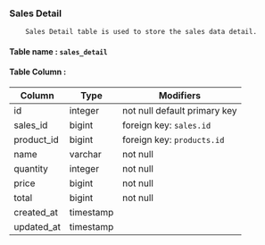 ### Sales Detail

        Sales Detail table is used to store the sales data detail.

#### Table name : `sales_detail`

#### Table Column :

| Column     | Type      | Modifiers                    |
| ---------- | --------- | ---------------------------- |
| id         | integer   | not null default primary key |
| sales_id   | bigint    | foreign key: `sales.id`      |
| product_id | bigint    | foreign key: `products.id`   |
| name       | varchar   | not null                     |
| quantity   | integer   | not null                     |
| price      | bigint    | not null                     |
| total      | bigint    | not null                     |
| created_at | timestamp |                              |
| updated_at | timestamp |                              |
